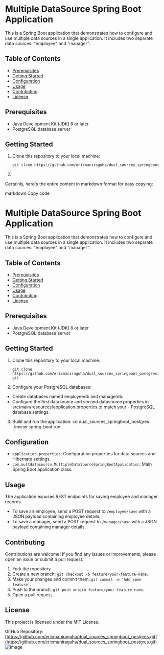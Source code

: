 # Multiple DataSource Spring Boot Application

This is a Spring Boot application that demonstrates how to configure and use multiple data sources in a single application. It includes two separate data sources: "employee" and "manager".

## Table of Contents

- [Prerequisites](#prerequisites)
- [Getting Started](#getting-started)
- [Configuration](#configuration)
- [Usage](#usage)
- [Contributing](#contributing)
- [License](#license)

## Prerequisites

- Java Development Kit (JDK) 8 or later
- PostgreSQL database server

## Getting Started

1. Clone this repository to your local machine:

   ```bash
   git clone https://github.com/ericmaniraguha/dual_sources_springboot_postgres.git
   
2. 
Certainly, here's the entire content in markdown format for easy copying:

markdown
Copy code
# Multiple DataSource Spring Boot Application

This is a Spring Boot application that demonstrates how to configure and use multiple data sources in a single application. It includes two separate data sources: "employee" and "manager".

## Table of Contents

- [Prerequisites](#prerequisites)
- [Getting Started](#getting-started)
- [Configuration](#configuration)
- [Usage](#usage)
- [Contributing](#contributing)
- [License](#license)

## Prerequisites

- Java Development Kit (JDK) 8 or later
- PostgreSQL database server

## Getting Started

1. Clone this repository to your local machine:

   `git clone https://github.com/ericmaniraguha/dual_sources_springboot_postgres.git`
   
2. Configure your PostgreSQL databases:

- Create databases named employeedb and managerdb.
- Configure the first.datasource and second.datasource properties in src/main/resources/application.properties to match your - PostgreSQL database settings.
3. Build and run the application:
  cd dual_sources_springboot_postgres
./mvnw spring-boot:run
## Configuration

- `application.properties`: Configuration properties for data sources and Hibernate settings.
- `com.multdatasource.MultipleDataSourceSpringBootApplication`: Main Spring Boot application class.

## Usage

The application exposes REST endpoints for saving employee and manager records.

- To save an employee, send a POST request to `/employee/save` with a JSON payload containing employee details.
- To save a manager, send a POST request to `/manager/save` with a JSON payload containing manager details.

## Contributing

Contributions are welcome! If you find any issues or improvements, please open an issue or submit a pull request.

1. Fork the repository.
2. Create a new branch: `git checkout -b feature/your-feature-name`.
3. Make your changes and commit them: `git commit -m 'Add some feature'`.
4. Push to the branch: `git push origin feature/your-feature-name`.
5. Open a pull request.

## License

This project is licensed under the MIT License.

GitHub Repository: [https://github.com/ericmaniraguha/dual_sources_springboot_postgres.git](https://github.com/ericmaniraguha/dual_sources_springboot_postgres.git)
![image](https://github.com/ericmaniraguha/dual_sources_springboot_postgres/assets/44385819/1be56edc-1220-4f3b-b407-877917dd32b4)
